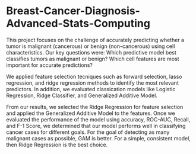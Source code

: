 # Breast-Cancer-Diagnosis-Advanced-Stats-Computing
This project focuses on the challenge of accurately predicting whether a tumor is malignant (cancerous) or benign (non-cancerous) using cell characteristics. Our key questions were: Which predictive model best classifies tumors as malignant or benign? Which cell features are most important for accurate predictions?

We applied feature selection tecniques such as forward selection, lasso regression, and ridge regression methods to identify the most relevant predictors. In addition, we evaluated classication models like Logistic Regression, Ridge Classifier, and Generalized Additive Model. 

From our results, we selected the Ridge Regression for feature selection and applied the Generalized Additive Model to the features. Once we evaluated the performance of the model using accuracy, ROC-AUC, Recall, and F-1 Score, we determined that our model performs well in classifying cancer cases for different goals. For the goal of detecting as many malignant cases as possible, GAM is better. For a simple, consistent model, then Ridge Regression is the best choice.
